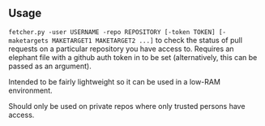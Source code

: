 ## Usage

`fetcher.py -user USERNAME -repo REPOSITORY [-token TOKEN] [-maketargets MAKETARGET1 MAKETARGET2 ...]` to check the status of pull requests on a particular repository you have access to. Requires an elephant file with a github auth token in to be set (alternatively, this can be passed as an argument).

Intended to be fairly lightweight so it can be used in a low-RAM environment.

Should only be used on private repos where only trusted persons have access.
